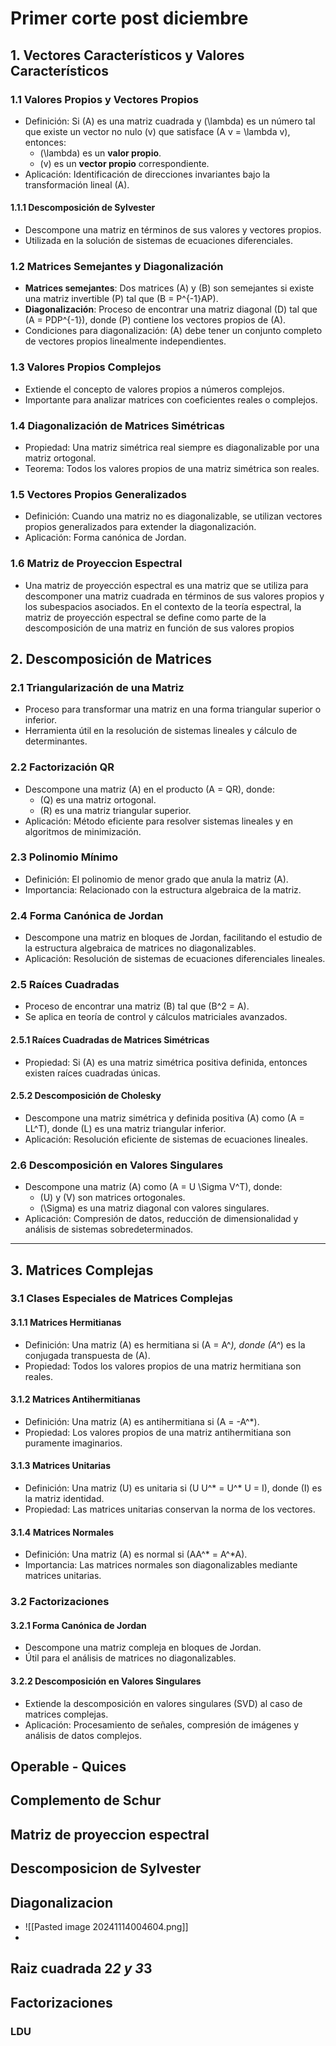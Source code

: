 # Primer corte post diciembre
## 1. Vectores Característicos y Valores Característicos
### 1.1 Valores Propios y Vectores Propios
- Definición: Si \(A\) es una matriz cuadrada y \(\lambda\) es un número tal que existe un vector no nulo \(v\) que satisface \(A v = \lambda v\), entonces:
  - \(\lambda\) es un **valor propio**.
  - \(v\) es un **vector propio** correspondiente.
- Aplicación: Identificación de direcciones invariantes bajo la transformación lineal \(A\).

#### 1.1.1 Descomposición de Sylvester
- Descompone una matriz en términos de sus valores y vectores propios.
- Utilizada en la solución de sistemas de ecuaciones diferenciales.

### 1.2 Matrices Semejantes y Diagonalización
- **Matrices semejantes**: Dos matrices \(A\) y \(B\) son semejantes si existe una matriz invertible \(P\) tal que \(B = P^{-1}AP\).
- **Diagonalización**: Proceso de encontrar una matriz diagonal \(D\) tal que \(A = PDP^{-1}\), donde \(P\) contiene los vectores propios de \(A\).
- Condiciones para diagonalización: \(A\) debe tener un conjunto completo de vectores propios linealmente independientes.

### 1.3 Valores Propios Complejos
- Extiende el concepto de valores propios a números complejos.
- Importante para analizar matrices con coeficientes reales o complejos.

### 1.4 Diagonalización de Matrices Simétricas
- Propiedad: Una matriz simétrica real siempre es diagonalizable por una matriz ortogonal.
- Teorema: Todos los valores propios de una matriz simétrica son reales.

### 1.5 Vectores Propios Generalizados
- Definición: Cuando una matriz no es diagonalizable, se utilizan vectores propios generalizados para extender la diagonalización.
- Aplicación: Forma canónica de Jordan.

### 1.6 Matriz de Proyeccion Espectral
- Una matriz de proyección espectral es una matriz que se utiliza para descomponer una matriz cuadrada en términos de sus valores propios y los subespacios asociados. En el contexto de la teoría espectral, la matriz de proyección espectral se define como parte de la descomposición de una matriz en función de sus valores propios

## 2. Descomposición de Matrices
### 2.1 Triangularización de una Matriz
- Proceso para transformar una matriz en una forma triangular superior o inferior.
- Herramienta útil en la resolución de sistemas lineales y cálculo de determinantes.

### 2.2 Factorización QR
- Descompone una matriz \(A\) en el producto \(A = QR\), donde:
  - \(Q\) es una matriz ortogonal.
  - \(R\) es una matriz triangular superior.
- Aplicación: Método eficiente para resolver sistemas lineales y en algoritmos de minimización.

### 2.3 Polinomio Mínimo
- Definición: El polinomio de menor grado que anula la matriz \(A\).
- Importancia: Relacionado con la estructura algebraica de la matriz.

### 2.4 Forma Canónica de Jordan
- Descompone una matriz en bloques de Jordan, facilitando el estudio de la estructura algebraica de matrices no diagonalizables.
- Aplicación: Resolución de sistemas de ecuaciones diferenciales lineales.

### 2.5 Raíces Cuadradas
- Proceso de encontrar una matriz \(B\) tal que \(B^2 = A\).
- Se aplica en teoría de control y cálculos matriciales avanzados.

#### 2.5.1 Raíces Cuadradas de Matrices Simétricas
- Propiedad: Si \(A\) es una matriz simétrica positiva definida, entonces existen raíces cuadradas únicas.

#### 2.5.2 Descomposición de Cholesky
- Descompone una matriz simétrica y definida positiva \(A\) como \(A = LL^T\), donde \(L\) es una matriz triangular inferior.
- Aplicación: Resolución eficiente de sistemas de ecuaciones lineales.

### 2.6 Descomposición en Valores Singulares
- Descompone una matriz \(A\) como \(A = U \Sigma V^T\), donde:
  - \(U\) y \(V\) son matrices ortogonales.
  - \(\Sigma\) es una matriz diagonal con valores singulares.
- Aplicación: Compresión de datos, reducción de dimensionalidad y análisis de sistemas sobredeterminados.

---

## 3. Matrices Complejas
### 3.1 Clases Especiales de Matrices Complejas
#### 3.1.1 Matrices Hermitianas
- Definición: Una matriz \(A\) es hermitiana si \(A = A^*\), donde \(A^*\) es la conjugada transpuesta de \(A\).
- Propiedad: Todos los valores propios de una matriz hermitiana son reales.

#### 3.1.2 Matrices Antihermitianas
- Definición: Una matriz \(A\) es antihermitiana si \(A = -A^*\).
- Propiedad: Los valores propios de una matriz antihermitiana son puramente imaginarios.

#### 3.1.3 Matrices Unitarias
- Definición: Una matriz \(U\) es unitaria si \(U U^* = U^* U = I\), donde \(I\) es la matriz identidad.
- Propiedad: Las matrices unitarias conservan la norma de los vectores.

#### 3.1.4 Matrices Normales
- Definición: Una matriz \(A\) es normal si \(AA^* = A^*A\).
- Importancia: Las matrices normales son diagonalizables mediante matrices unitarias.

### 3.2 Factorizaciones
#### 3.2.1 Forma Canónica de Jordan
- Descompone una matriz compleja en bloques de Jordan.
- Útil para el análisis de matrices no diagonalizables.

#### 3.2.2 Descomposición en Valores Singulares
- Extiende la descomposición en valores singulares (SVD) al caso de matrices complejas.
- Aplicación: Procesamiento de señales, compresión de imágenes y análisis de datos complejos.

## Operable - Quices 
## Complemento de Schur 
## Matriz de proyeccion espectral
## Descomposicion de Sylvester
## Diagonalizacion 
- ![[Pasted image 20241114004604.png]]
- 
## Raiz cuadrada 2*2 y 3*3
## Factorizaciones 
### LDU

